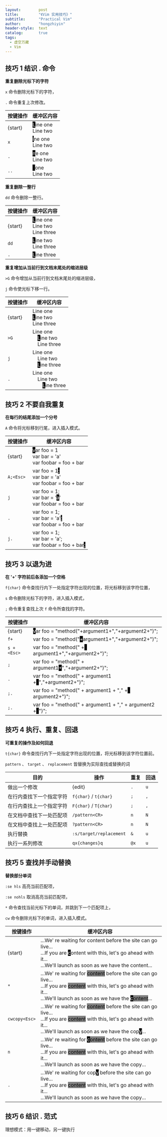 ```yaml
---
layout:        post
title:         "《Vim 实用技巧》"
subtitle:      "Practical Vim"
author:        "hongzhiyin"
header-style:  text
catalog:       true
tags:
  - 虚空万藏
  - Vim
---
```


## 技巧 1 结识 . 命令

**重复删除光标下的字符**

`x` 命令删除光标下的字符，

`.` 命令重复上次修改。

| 按键操作 | 缓冲区内容                                                   |
| -------- | ------------------------------------------------------------ |
| {start}  | <span style="color:white;background:black;">L</span>ine one<br />Line two |
| `x`      | <span style="color:white;background:black;">i</span>ne one<br />Line two |
| `.`      | <span style="color:white;background:black;">n</span>e one<br />Line two |
| `..`     | <span style="color:white;background:black;">&ensp;</span>one<br />Line two |



**重复删除一整行**

`dd` 命令删除一整行。

| 按键操作 | 缓冲区内容                                                   |
| -------- | ------------------------------------------------------------ |
| {start}  | <span style="color:white;background:black;">L</span>ine one<br />Line two<br />Line three |
| `dd`     | <span style="color:white;background:black;">L</span>ine two<br />Line three |
| `.`      | <span style="color:white;background:black;">L</span>ine three |



**重复增加从当前行到文档末尾处的缩进层级**

`>G` 命令增加从当前行到文档末尾处的缩进层级，

`j` 命令使光标下移一行。

| 按键操作 | 缓冲区内容                                                   |
| -------- | ------------------------------------------------------------ |
| {start}  | Line one<br /><span style="color:white;background:black;">L</span>ine two<br />Line three |
| `>G`     | Line one<br />&emsp;<span style="color:white;background:black;">L</span>ine two<br />&emsp;Line three |
| `j`      | Line one<br />&emsp;Line two<br />&emsp;<span style="color:white;background:black;">L</span>ine three |
| `.`      | Line one<br />&emsp;Line two<br />&emsp;&emsp;<span style="color:white;background:black;">L</span>ine three |



## 技巧 2 不要自我重复

**在每行的结尾添加一个分号**

`A` 命令将光标移到行尾，进入插入模式。

| 按键操作  | 缓冲区内容                                                   |
| --------- | ------------------------------------------------------------ |
| {start}   | <span style="color:white;background:black;">v</span>ar foo = 1<br />var bar = 'a'<br />var foobar = foo + bar |
| `A;<Esc>` | var foo = 1<span style="color:white;background:black;">;</span><br />var bar = 'a'<br />var foobar = foo + bar |
| `j`       | var foo = 1;<br />var bar = '<span style="color:white;background:black;">a</span>'<br />var foobar = foo + bar |
| `.`       | var foo = 1;<br />var bar = 'a'<span style="color:white;background:black;">;</span><br />var foobar = foo + bar |
| `j.`      | var foo = 1;<br />var bar = 'a';<br />var foobar = foo + bar<span style="color:white;background:black;">;</span> |



## 技巧 3 以退为进

**在 '+' 字符前后各添加一个空格**

`f{char}` 命令查找行内下一处指定字符出现的位置，将光标移到该字符位置，

`s` 命令删除光标下的字符，进入插入模式，

`;` 命令重复查找上次 `f` 命令所查找的字符。

| 按键操作    | 缓冲区内容                                                   |
| ----------- | ------------------------------------------------------------ |
| {start}     | <span style="color:white;background:black;">v</span>ar foo = "method("+argument1+","+argument2+")"; |
| `f+`        | var foo = "method("<span style="color:white;background:black;">+</span>argument1+","+argument2+")"; |
| `s + <Esc>` | var foo = "method(" +<span style="color:white;background:black;">&ensp;</span>argument1+","+argument2+")"; |
| `;`         | var foo = "method(" + argument1<span style="color:white;background:black;">+</span>","+argument2+")"; |
| `.`         | var foo = "method(" + argument1 +<span style="color:white;background:black;">&ensp;</span>","+argument2+")"; |
| `;.`        | var foo = "method(" + argument1 + "," +<span style="color:white;background:black;">&ensp;</span>argument2+")"; |
| `;.`        | var foo = "method(" + argument1 + "," + argument2 +<span style="color:white;background:black;">&ensp;</span>")"; |



## 技巧 4 执行、重复、回退

**可重复的操作及如何回退**

`t{char}` 命令查找行内下一处指定字符出现的位置，将光标移到该字符位置前。

`pattern` 、 `target` 、 `replacement` 皆替换为实际查找或替换的词

| 目的                     | 操作                    | 重复 | 回退 |
| ------------------------ | ----------------------- | ---- | ---- |
| 做出一个修改             | {edit}                  | `.`  | `u`  |
| 在行内查找下一个指定字符 | `f{char}` / `t{char}`   | `;`  | `,`  |
| 在行内查找上一个指定字符 | `F{char}` / `T{char}`   | `;`  | `,`  |
| 在文档中查找下一处匹配项 | `/pattern<CR>`          | `n`  | `N`  |
| 在文档中查找上一处匹配项 | `?pattern<CR>`          | `n`  | `N`  |
| 执行替换                 | `:s/target/replacement` | `&`  | `u`  |
| 执行一系列修改           | `qx{changes}q`          | `@x` | `u`  |



## 技巧 5 查找并手动替换

**替换部分单词**

`:se hls` 高亮当前匹配项，

`:se nohls` 取消高亮当前匹配项，

`*` 命令查找当前光标下的单词，并跳到下一个匹配项上，

`cw` 命令删除光标下的单词，进入插入模式。

| 按键操作      | 缓冲区内容                                                   |
| ------------- | ------------------------------------------------------------ |
| {start}       | ...We' re waiting for content before the site can go live...<br />...If you are <span style="color:white;background:black;">c</span>ontent with this, let's go ahead with it...<br />...We'll launch as soon as we have the content... |
| `*`           | ...We' re waiting for <span style="color:black;background:grey;">content</span> before the site can go live...<br />...If you are <span style="color:black;background:grey;">content</span> with this, let's go ahead with it...<br />...We'll launch as soon as we have the <span style="color:white;background:black;">c</span><span style="color:black;background:grey;">ontent</span>... |
| `cwcopy<Esc>` | ...We' re waiting for <span style="color:black;background:grey;">content</span> before the site can go live...<br />...If you are <span style="color:black;background:grey;">content</span> with this, let's go ahead with it...<br />...We'll launch as soon as we have the cop<span style="color:white;background:black;">y</span>... |
| `n`           | ...We' re waiting for <span style="color:white;background:black;">c</span><span style="color:black;background:grey;">ontent</span> before the site can go live...<br />...If you are <span style="color:black;background:grey;">content</span> with this, let's go ahead with it...<br />...We'll launch as soon as we have the copy... |
| `.`           | ...We' re waiting for cop<span style="color:white;background:black;">y</span> before the site can go live...<br />...If you are <span style="color:black;background:grey;">content</span> with this, let's go ahead with it...<br />...We'll launch as soon as we have the copy... |



## 技巧 6 结识 . 范式

理想模式：用一键移动，另一键执行




